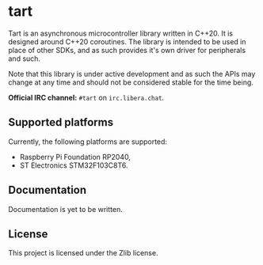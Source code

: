# tart

Tart is an asynchronous microcontroller library written in C++20. It is designed around
C++20 coroutines. The library is intended to be used in place of other SDKs, and as such
provides it's own driver for peripherals and such.

Note that this library is under active development and as such the APIs may change at any
time and should not be considered stable for the time being.

**Official IRC channel:** `#tart` on `irc.libera.chat`.

## Supported platforms

Currently, the following platforms are supported:
 - Raspberry Pi Foundation RP2040,
 - ST Electronics STM32F103C8T6.

## Documentation

Documentation is yet to be written.

## License

This project is licensed under the Zlib license.
